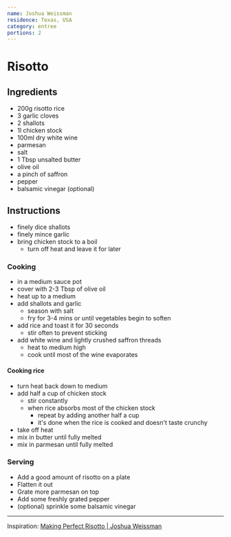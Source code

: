```yaml
---
name: Joshua Weissman
residence: Texas, USA
category: entree
portions: 2
---
```


# Risotto

## Ingredients
* 200g risotto rice
* 3 garlic cloves
* 2 shallots 
* 1l chicken stock
* 100ml dry white wine
* parmesan
* salt
* 1 Tbsp unsalted butter 
* olive oil
* a pinch of saffron
* pepper
* balsamic vinegar (optional)

## Instructions
* finely dice shallots
* finely mince garlic
* bring chicken stock to a boil 
    * turn off heat and leave it for later

### Cooking
* in a medium sauce pot
* cover with 2-3 Tbsp of olive oil
* heat up to a medium
* add shallots and garlic
    * season with salt
    * fry for 3-4 mins or until vegetables begin to soften
* add rice and toast it for 30 seconds
    * stir often to prevent sticking
* add white wine and lightly crushed saffron threads
    * heat to medium high
    * cook until most of the wine evaporates

#### Cooking rice
* turn heat back down to medium
* add half a cup of chicken stock
    * stir constantly
    * when rice absorbs most of the chicken stock
        * repeat by adding another half a cup
        * it's done when the rice is cooked and doesn't taste crunchy
* take off heat
* mix in butter until fully melted
* mix in parmesan until fully melted

### Serving
* Add a good amount of risotto on a plate
* Flatten it out
* Grate more parmesan on top
* Add some freshly grated pepper
* (optional) sprinkle some balsamic vinegar

---

Inspiration: [Making Perfect Risotto | Joshua Weissman](https://youtu.be/eYIMIP2dIpE?t=46)
